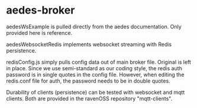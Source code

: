 # aedes-broker
aedesWsExample is pulled directly from the aedes documentation. Only provided here is reference.

aedesWebsocketRedis implements websocket streaming with Redis persistence.

redisConfig.js simply pulls config data out of main broker file. Original is left in place.
Since we use semi-standard as our coding style, the redis auth password is in single quotes in the config file. However, when editing the redis.conf file for auth, the password needs to be in double quotes.

Durability of clients (persistence) can be tested with websocket and mqtt clients. Both are provided in the ravenOSS repository "mqtt-clients".